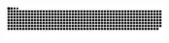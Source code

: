 <div align="center">
  <img alt="snake eating my contributions" src="https://github.com/mehedihasan-dev24/mehedihasan-dev24/blob/output/snake.svg" />
</div>
